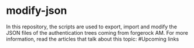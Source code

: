 # modify-json
In this repository, the scripts are used to export, import and modify the JSON files of the authentication trees coming from forgerock AM. For more information, read the articles that talk about this topic: #Upcoming links 
